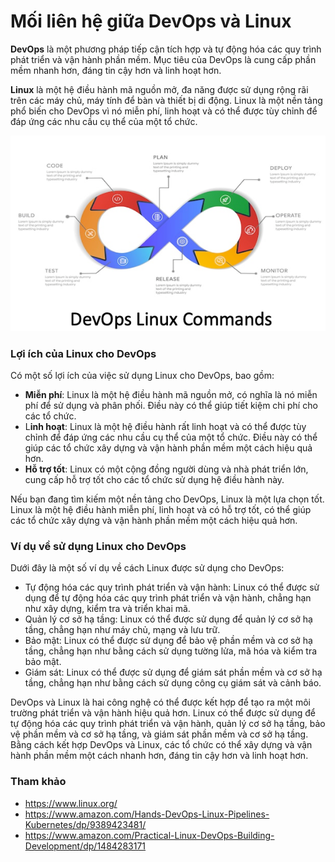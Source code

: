 # Mối liên hệ giữa DevOps và Linux

**DevOps** là một phương pháp tiếp cận tích hợp và tự động hóa các quy trình phát triển và vận hành phần mềm. Mục tiêu của DevOps là cung cấp phần mềm nhanh hơn, đáng tin cậy hơn và linh hoạt hơn.

**Linux** là một hệ điều hành mã nguồn mở, đa năng được sử dụng rộng rãi trên các máy chủ, máy tính để bàn và thiết bị di động. Linux là một nền tảng phổ biến cho DevOps vì nó miễn phí, linh hoạt và có thể được tùy chỉnh để đáp ứng các nhu cầu cụ thể của một tổ chức.

![img](../../Image/DevOps-Linux.png)

### Lợi ích của Linux cho DevOps

Có một số lợi ích của việc sử dụng Linux cho DevOps, bao gồm:

- **Miễn phí**: Linux là một hệ điều hành mã nguồn mở, có nghĩa là nó miễn phí để sử dụng và phân phối. Điều này có thể giúp tiết kiệm chi phí cho các tổ chức.
- L**inh hoạt**: Linux là một hệ điều hành rất linh hoạt và có thể được tùy chỉnh để đáp ứng các nhu cầu cụ thể của một tổ chức. Điều này có thể giúp các tổ chức xây dựng và vận hành phần mềm một cách hiệu quả hơn.
- **Hỗ trợ tốt**: Linux có một cộng đồng người dùng và nhà phát triển lớn, cung cấp hỗ trợ tốt cho các tổ chức sử dụng hệ điều hành này.

Nếu bạn đang tìm kiếm một nền tảng cho DevOps, Linux là một lựa chọn tốt. Linux là một hệ điều hành miễn phí, linh hoạt và có hỗ trợ tốt, có thể giúp các tổ chức xây dựng và vận hành phần mềm một cách hiệu quả hơn.

### Ví dụ về sử dụng Linux cho DevOps

Dưới đây là một số ví dụ về cách Linux được sử dụng cho DevOps:

- Tự động hóa các quy trình phát triển và vận hành: Linux có thể được sử dụng để tự động hóa các quy trình phát triển và vận hành, chẳng hạn như xây dựng, kiểm tra và triển khai mã.
- Quản lý cơ sở hạ tầng: Linux có thể được sử dụng để quản lý cơ sở hạ tầng, chẳng hạn như máy chủ, mạng và lưu trữ.
- Bảo mật: Linux có thể được sử dụng để bảo vệ phần mềm và cơ sở hạ tầng, chẳng hạn như bằng cách sử dụng tường lửa, mã hóa và kiểm tra bảo mật.
- Giám sát: Linux có thể được sử dụng để giám sát phần mềm và cơ sở hạ tầng, chẳng hạn như bằng cách sử dụng công cụ giám sát và cảnh báo.

DevOps và Linux là hai công nghệ có thể được kết hợp để tạo ra một môi trường phát triển và vận hành hiệu quả hơn. Linux có thể được sử dụng để tự động hóa các quy trình phát triển và vận hành, quản lý cơ sở hạ tầng, bảo vệ phần mềm và cơ sở hạ tầng, và giám sát phần mềm và cơ sở hạ tầng. Bằng cách kết hợp DevOps và Linux, các tổ chức có thể xây dựng và vận hành phần mềm một cách nhanh hơn, đáng tin cậy hơn và linh hoạt hơn.

### Tham khảo

- https://www.linux.org/
- https://www.amazon.com/Hands-DevOps-Linux-Pipelines-Kubernetes/dp/9389423481/
- https://www.amazon.com/Practical-Linux-DevOps-Building-Development/dp/1484283171